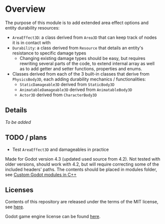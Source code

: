 # Overview

The purpose of this module is to add extended area effect options and entity durability resources:

- `AreaEffect3D`: a class derived from `Area3D` that can keep track of nodes it is in contact with
- `Durability`: a class derived from `Resource` that details an entity's resistance to specific damage types
  - Changing existing damage types should be easy, but requires rewriting several parts of the code, to extend internal array as well as to add getter and setter functions, properties and enums.
- Classes derived from each of the 3 built-in classes that derive from `PhysicsBody3D`, each adding durability mechanics / functionalities:
  - `StaticDamageable3D` derived from `StaticBody3D`
  - `AnimatableDamageable3D` derived from `AnimatableBody3D`
  - `Actor3D` derived from `CharacterBody3D`

## Details

*To be added*

## TODO / plans

- Test `AreaEffect3D` and damageables in practice

Made for Godot version 4.3 (updated used source from 4.2). Not tested with older versions, should work with 4.2, but will require correcting some of the included headers' paths. The contents should be placed in modules folder, see [Custom Godot modules in C++](https://docs.godotengine.org/en/stable/contributing/development/core_and_modules/custom_modules_in_cpp.html)

## Licenses

Contents of this repository are released under the terms of the MIT license, see [here](LICENSE.txt).

Godot game engine license can be found [here](https://godotengine.org/license/).

